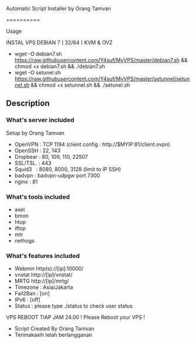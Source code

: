 Automatic Script Installer by Orang Tamvan

==========

Usage

INSTAL VPS DEBIAN 7 ( 32/64 ) KVM & OVZ


* wget -O debian7.sh https://raw.githubusercontent.com/Y4suf/MyVPS/master/debian7.sh && chmod +x debian7.sh && ./debian7.sh
* wget -O setunel.sh https://raw.githubusercontent.com/Y4suf/MyVPS/master/setunnel/setunnel.sh && chmod +x setunnel.sh && ./setunel.sh



## Description

### What's server included
Setup by Orang Tamvan
* OpenVPN  : TCP 1194 (client config : http://$MYIP:81/client.ovpn)
* OpenSSH  : 22, 143
* Dropbear : 80, 109, 110, 22507
* SSL/TSL. : 443
* Squid3   : 8080, 8000, 3128 (limit to IP SSH)
* badvpn   : badvpn-udpgw port 7300
* nginx    : 81

### What's tools included
* axel
* bmon
* htop
* iftop
* mtr
* nethogs  

### What's features included
* Webmin http(s)://[ip]:10000/
* vnstat http://[ip]/vnstat/
* MRTG http://[ip]/mrtg/
* Timezone : Asia/Jakarta
* Fail2Ban : [on]
* IPv6     : [off]
* Status   : please type ./status to check user status

VPS REBOOT TIAP JAM 24.00 !
Please Reboot your VPS !

* Script Created By Orang Tamvan
* Terimakasih telah berlangganan
